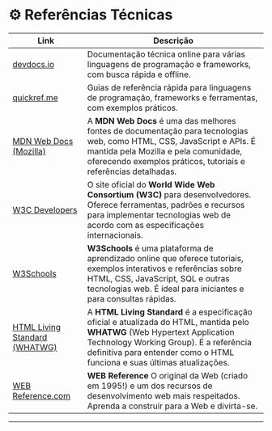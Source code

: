 # ⚙ Referências Técnicas

| Link                      | Descrição                                                                 |
|---------------------------|---------------------------------------------------------------------------|
| [devdocs.io](https://devdocs.io/)           | Documentação técnica online para várias linguagens de programação e frameworks, com busca rápida e offline. |
| [quickref.me](https://quickref.me/)         | Guias de referência rápida para linguagens de programação, frameworks e ferramentas, com exemplos práticos. |
| [MDN Web Docs (Mozilla)](https://developer.mozilla.org/en-US/) | A **MDN Web Docs** é uma das melhores fontes de documentação para tecnologias web, como HTML, CSS, JavaScript e APIs. É mantida pela Mozilla e pela comunidade, oferecendo exemplos práticos, tutoriais e referências detalhadas. |
| [W3C Developers](https://www.w3.org/developers/) | O site oficial do **World Wide Web Consortium (W3C)** para desenvolvedores. Oferece ferramentas, padrões e recursos para implementar tecnologias web de acordo com as especificações internacionais. |
| [W3Schools](https://www.w3schools.com/) | **W3Schools** é uma plataforma de aprendizado online que oferece tutoriais, exemplos interativos e referências sobre HTML, CSS, JavaScript, SQL e outras tecnologias web. É ideal para iniciantes e para consultas rápidas. |
| [HTML Living Standard (WHATWG)](https://html.spec.whatwg.org/multipage/) | A **HTML Living Standard** é a especificação oficial e atualizada do HTML, mantida pelo **WHATWG** (Web Hypertext Application Technology Working Group). É a referência definitiva para entender como o HTML funciona e suas últimas atualizações. |
| [WEB Reference.com](https://webreference.com/) | **WEB Reference** O original da Web (criado em 1995!) e um dos recursos de desenvolvimento web mais respeitados. Aprenda a construir para a Web e divirta-se. |





---